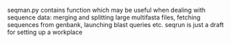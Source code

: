 seqman.py contains function which may be useful when dealing with sequence data: merging and splitting large multifasta files, fetching sequences from genbank, launching blast queries etc. 
seqrun is just a draft for setting up a workplace 
